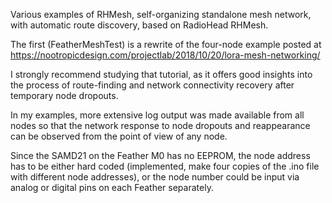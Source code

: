 Various examples of RHMesh, self-organizing standalone mesh network, with automatic route discovery, based on RadioHead RHMesh.

The first (FeatherMeshTest) is a rewrite of the four-node example posted at https://nootropicdesign.com/projectlab/2018/10/20/lora-mesh-networking/ 

I strongly recommend studying that tutorial, as it offers good insights into the process of route-finding and network connectivity recovery after temporary node dropouts.

In my examples, more extensive log output was made available from all nodes so that the network response to node dropouts and reappearance can be observed from the point of view of any node.

Since the SAMD21 on the Feather M0 has no EEPROM, the node address has to be either hard coded (implemented, make four copies of the .ino file with different node addresses), or the node number could be input via analog or digital pins on each Feather separately.
